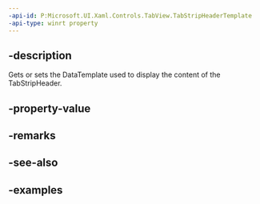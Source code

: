 ```yaml
---
-api-id: P:Microsoft.UI.Xaml.Controls.TabView.TabStripHeaderTemplate
-api-type: winrt property
---
```


## -description

Gets or sets the DataTemplate used to display the content of the TabStripHeader.

## -property-value

## -remarks

## -see-also

## -examples

